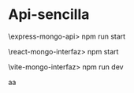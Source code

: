 # Api-sencilla


\express-mongo-api> npm run start  

\react-mongo-interfaz> npm start

\vite-mongo-interfaz> npm run dev

aa